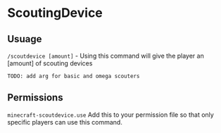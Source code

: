 # ScoutingDevice

## Usuage

`/scoutdevice [amount]` - Using this command will give the player an [amount] of scouting devices

`TODO: add arg for basic and omega scouters`


## Permissions
`minecraft-scoutdevice.use` Add this to your permission file so that only specific players can use this command.
